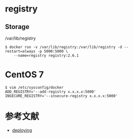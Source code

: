 # registry 
## Storage
/var/lib/registry

```
$ docker run -v /var/lib/registry:/var/lib/registry -d --restart=always -p 5000:5000 \ 
	--name=registry registry:2.6.1
```





# CentOS 7
```
$ vim /etc/sysconfig/docker
ADD_REGISTRY='--add-registry x.x.x.x:5000'
INSECURE_REGISTRY='--insecure-registry x.x.x.x:5000'
```

# 参考文献
- [deploying](https://github.com/docker/docker.github.io/blob/master/registry/deploying.md)

